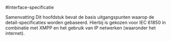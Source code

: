 #Interface-specificatie

Samenvatting
Dit hoofdstuk bevat de basis uitgangspunten waarop de detail-specificaties worden gebaseerd. Hierbij is gekozen voor IEC 61850 in combinatie met XMPP en het gebruik van IP netwerken (waaronder het internet).
